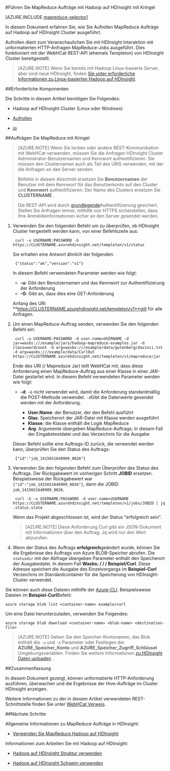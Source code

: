 <properties
   pageTitle="Mit MapReduce und Aufrollen Hadoop in HDInsight | Microsoft Azure"
   description="Erfahren Sie, MapReduce Aufträge Hadoop auf HDInsight mit Curl auszuführen."
   services="hdinsight"
   documentationCenter=""
   authors="Blackmist"
   manager="jhubbard"
   editor="cgronlun"
    tags="azure-portal"/>

<tags
   ms.service="hdinsight"
   ms.devlang="na"
   ms.topic="article"
   ms.tgt_pltfrm="na"
   ms.workload="big-data"
   ms.date="09/27/2016"
   ms.author="larryfr"/>

#<a name="run-mapreduce-jobs-with-hadoop-on-hdinsight-using-curl"></a>Führen Sie MapReduce Aufträge mit Hadoop auf HDInsight mit Kringel

[AZURE.INCLUDE [mapreduce-selector](../../includes/hdinsight-selector-use-mapreduce.md)]

In diesem Dokument erfahren Sie, wie Sie Aufrollen MapReduce Aufträge auf Hadoop auf HDInsight Cluster ausgeführt.

Aufrollen dient zum Veranschaulichen Sie mit HDInsight Interaktion mit unformatierten HTTP-Anfragen MapReduce-Jobs ausgeführt. Dies funktioniert mit der WebHCat REST-API (ehemals Templeton) von HDInsight Cluster bereitgestellt.

> [AZURE.NOTE] Wenn Sie bereits mit Hadoop Linux-basierte Server, aber sind neue HDInsight, finden [Sie unter erforderliche Informationen zu Linux-basierten Hadoop auf HDInsight](hdinsight-hadoop-linux-information.md).

##<a id="prereq"></a>Erforderliche Komponenten

Die Schritte in diesem Artikel benötigen Sie Folgendes:

* Hadoop auf HDInsight Cluster (Linux oder Windows)

* [Aufrollen](http://curl.haxx.se/)

* [jq](http://stedolan.github.io/jq/)

##<a id="curl"></a>Aufträgen Sie MapReduce mit Kringel

> [AZURE.NOTE] Wenn Sie locken oder andere REST-Kommunikation mit WebHCat verwenden, müssen Sie die Anfragen HDInsight Cluster Administrator-Benutzernamen und Kennwort authentifizieren. Sie müssen den Clusternamen auch als Teil des URIS verwenden, mit der die Anfragen an den Server senden.
>
> Befehle in diesem Abschnitt ersetzen Sie **Benutzernamen** der Benutzer mit dem Kennwort für das Benutzerkonto auf den Cluster und **Kennwort** authentifizieren. Der Name des Clusters ersetzen Sie **CLUSTERNAME** .
>
> Die REST-API wird durch [grundlegende](http://en.wikipedia.org/wiki/Basic_access_authentication)Authentifizierung gesichert. Stellen Sie Anfragen immer, mithilfe von HTTPS sicherstellen, dass Ihre Anmeldeinformationen sicher an den Server gesendet werden.

1. Verwenden Sie den folgenden Befehl um zu überprüfen, ob HDInsight Cluster hergestellt werden kann, von einer Befehlszeile aus:

        curl -u USERNAME:PASSWORD -G https://CLUSTERNAME.azurehdinsight.net/templeton/v1/status

    Sie erhalten eine Antwort ähnlich der folgenden:

        {"status":"ok","version":"v1"}

    In diesem Befehl verwendeten Parameter werden wie folgt:

    * **-u**: Gibt den Benutzernamen und das Kennwort zur Authentifizierung der Anforderung
    * **-G**: Gibt an, dass dies eine GET-Anforderung

    Anfang des URI **https://CLUSTERNAME.azurehdinsight.net/templeton/v1**gilt für alle Anfragen.

2. Um einen MapReduce-Auftrag senden, verwenden Sie den folgenden Befehl ein:

        curl -u USERNAME:PASSWORD -d user.name=USERNAME -d jar=wasbs:///example/jars/hadoop-mapreduce-examples.jar -d class=wordcount -d arg=wasbs:///example/data/gutenberg/davinci.txt -d arg=wasbs:///example/data/CurlOut https://CLUSTERNAME.azurehdinsight.net/templeton/v1/mapreduce/jar

    Ende des URI (/ Mapreduce Jar) teilt WebHCat mit, dass diese Anforderung einen MapReduce-Auftrag aus einer Klasse in einer JAR-Datei gestartet wird. In diesem Befehl verwendeten Parameter werden wie folgt:

    * **-d**: `-G` nicht verwendet wird, damit die Anforderung standardmäßig die POST-Methode verwendet. `-d`Gibt die Datenwerte gesendet werden mit der Anforderung.

        * **User.Name**: der Benutzer, der den Befehl ausführt
        * **Glas**: Speicherort der JAR-Datei mit Klasse werden ausgeführt
        * **Klasse**: die Klasse enthält die Logik MapReduce
        * **Arg**: Argumente übergeben MapReduce-Auftrags; In diesem Fall der Eingabetextdatei und das Verzeichnis für die Ausgabe

    Dieser Befehl sollte eine Auftrags-ID zurück, die verwendet werden kann, überprüfen Sie den Status des Auftrags:

        {"id":"job_1415651640909_0026"}

3. Verwenden Sie den folgenden Befehl zum Überprüfen des Status des Auftrags. Der Rückgabewert im vorherigen Schritt **JOBID** ersetzen. Beispielsweise der Rückgabewert war `{"id":"job_1415651640909_0026"}`, dann die JOBID `job_1415651640909_0026`.

        curl -G -u USERNAME:PASSWORD -d user.name=USERNAME https://CLUSTERNAME.azurehdinsight.net/templeton/v1/jobs/JOBID | jq .status.state

    Wenn das Projekt abgeschlossen ist, wird der Status "erfolgreich sein".

    > [AZURE.NOTE] Diese Anforderung Curl gibt ein JSON-Dokument mit Informationen über den Auftrag; Jq wird nur den Wert abzurufen.

4. Wenn der Status des Auftrags **erfolgreich**geändert wurde, können Sie die Ergebnisse des Auftrags von Azure BLOB-Speicher abrufen. Die `statusdir` mit der Abfrage übergeben Parameter enthält den Speicherort der Ausgabedatei. In diesem Fall **Wasbs: / / / Beispiel/Curl**. Diese Adresse speichert die Ausgabe des Einzelvorgangs im **Beispiel-Curl** Verzeichnis im Standardcontainer für die Speicherung von HDInsight-Cluster verwendet.

Sie können auch diese Dateien mithilfe der [Azure-CLI](../xplat-cli-install.md). Beispielsweise Dateien im **Beispiel-Curl**Befehl:

    azure storage blob list <container-name> example/curl

Um eine Datei herunterzuladen, verwenden Sie Folgendes:

    azure storage blob download <container-name> <blob-name> <destination-file>

> [AZURE.NOTE] Geben Sie den Speicher-Kontonamen, das Blob enthält die `-a` und `-k` Parameter oder Festlegen der **AZURE\_Speicher\_Konto** und **AZURE\_Speicher\_Zugriff\_Schlüssel** Umgebungsvariablen. Finden Sie weitere Informationen [zu HDInsight Daten uploaden](hdinsight-upload-data.md) .

##<a id="summary"></a>Zusammenfassung

In diesem Dokument gezeigt, können unformatierte HTTP-Anforderung ausführen, überwachen und die Ergebnisse der Hive-Aufträge im Cluster HDInsight anzeigen.

Weitere Informationen zu der in diesem Artikel verwendeten REST-Schnittstelle finden Sie unter [WebHCat Verweis](https://cwiki.apache.org/confluence/display/Hive/WebHCat+Reference).

##<a id="nextsteps"></a>Nächste Schritte

Allgemeine Informationen zu MapReduce Aufträge in HDInsight:

* [Verwenden Sie MapReduce Hadoop auf HDInsight](hdinsight-use-mapreduce.md)

Informationen zum Arbeiten Sie mit Hadoop auf HDInsight:

* [Hadoop auf HDInsight Struktur verwenden](hdinsight-use-hive.md)

* [Hadoop auf HDInsight Schwein verwenden](hdinsight-use-pig.md)
